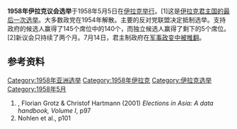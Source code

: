 **1958年伊拉克议会选举**于1958年5月5日在[伊拉克举行](../Page/伊拉克.md "wikilink")。\[1\]这是[伊拉克君主国的最后一次选举](https://zh.wikipedia.org/wiki/伊拉克王国 "wikilink")。大多数政党在1954年解散。主要的反对党联盟决定抵制选举。支持政府的候选人赢得了145个席位中的140个，而独立候选人赢得了剩下的5个席位。\[2\]新议会只持续了两个月。7月14日，君主制政府在[军事政变中被推翻](../Page/1958年伊拉克革命.md "wikilink")。

## 参考资料

[Category:1958年亚洲选举](https://zh.wikipedia.org/wiki/Category:1958年亚洲选举 "wikilink")
[Category:1958年伊拉克](https://zh.wikipedia.org/wiki/Category:1958年伊拉克 "wikilink")
[Category:伊拉克选举](https://zh.wikipedia.org/wiki/Category:伊拉克选举 "wikilink")
[Category:1958年5月](https://zh.wikipedia.org/wiki/Category:1958年5月 "wikilink")

1.  , Florian Grotz & Christof Hartmann (2001) *Elections in Asia: A
    data handbook, Volume I*, p97
2.  Nohlen et al., p101